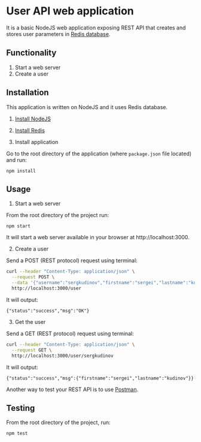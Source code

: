 # User API web application

It is a basic NodeJS web application exposing REST API that creates and stores user parameters in [Redis database](https://redis.io/).

## Functionality

1. Start a web server
2. Create a user

## Installation

This application is written on NodeJS and it uses Redis database.

1. [Install NodeJS](https://nodejs.org/en/download/)

2. [Install Redis](https://redis.io/download)

3. Install application

Go to the root directory of the application (where `package.json` file located) and run:

```
npm install 
```

## Usage

1. Start a web server

From the root directory of the project run:

```
npm start
```

It will start a web server available in your browser at http://localhost:3000.

2. Create a user

Send a POST (REST protocol) request using terminal:

```bash
curl --header "Content-Type: application/json" \
  --request POST \
  --data '{"username":"sergkudinov","firstname":"sergei","lastname":"kudinov"}' \
  http://localhost:3000/user
```

It will output:

```
{"status":"success","msg":"OK"}
```

3. Get the user

Send a GET (REST protocol) request using terminal:

```bash
curl --header "Content-Type: application/json" \
  --request GET \
  http://localhost:3000/user/sergkudinov
```

It will output:

```
{"status":"success","msg":{"firstname":"sergei","lastname":"kudinov"}}
```

Another way to test your REST API is to use [Postman](https://www.postman.com/).

## Testing

From the root directory of the project, run:

```
npm test
```
